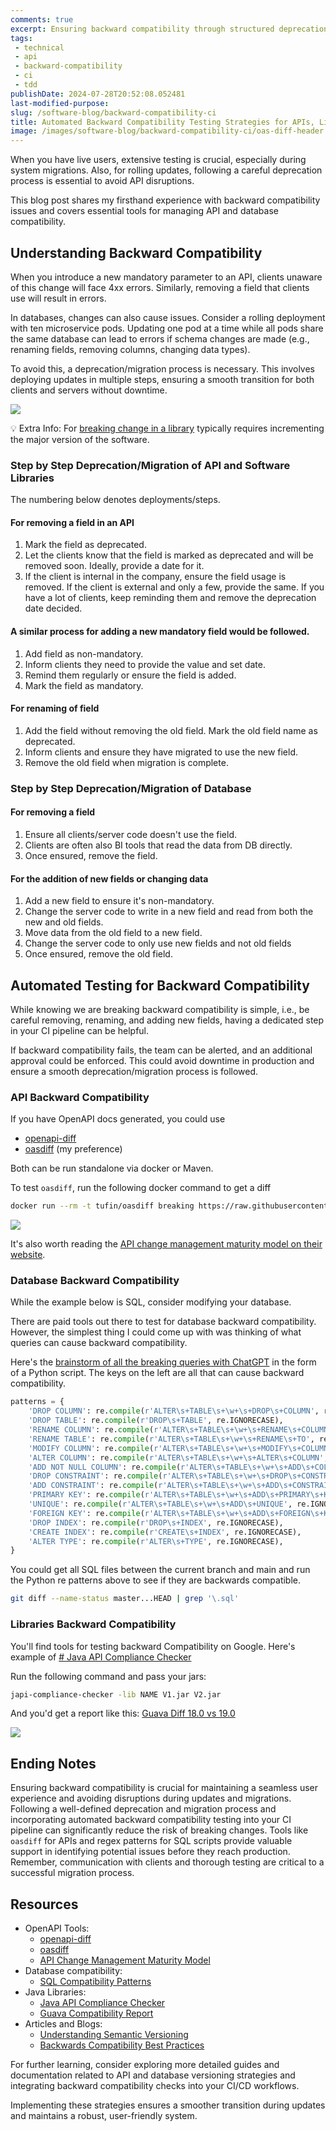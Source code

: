 ```yaml
---
comments: true
excerpt: Ensuring backward compatibility through structured deprecation processes and automated testing minimizes disruptions during system updates and migrations.
tags:
 - technical
 - api
 - backward-compatibility
 - ci
 - tdd
publishDate: 2024-07-28T20:52:08.052481
last-modified-purpose:
slug: /software-blog/backward-compatibility-ci
title: Automated Backward Compatibility Testing Strategies for APIs, Libraries and Databases
image: /images/software-blog/backward-compatibility-ci/oas-diff-header.png
---
```


When you have live users, extensive testing is crucial, especially during system migrations. Also, for rolling updates, following a careful deprecation process is essential to avoid API disruptions.

This blog post shares my firsthand experience with backward compatibility issues and covers essential tools for managing API and database compatibility.

## Understanding Backward Compatibility

When you introduce a new mandatory parameter to an API, clients unaware of this change will face 4xx errors. Similarly, removing a field that clients use will result in errors.

In databases, changes can also cause issues. Consider a rolling deployment with ten microservice pods. Updating one pod at a time while all pods share the same database can lead to errors if schema changes are made (e.g., renaming fields, removing columns, changing data types).

To avoid this, a deprecation/migration process is necessary. This involves deploying updates in multiple steps, ensuring a smooth transition for both clients and servers without downtime.

![](https://dev-to-uploads.s3.amazonaws.com/uploads/articles/u7cjw8py4c629xmexxrt.jpg)

💡 Extra Info: For [breaking change in a library](https://www.linkedin.com/pulse/understanding-semantic-versioning-guide-developers-ajibola-oseni-/) typically requires incrementing the major version of the software.

### Step by Step Deprecation/Migration of API and Software Libraries

The numbering below denotes deployments/steps.

#### For removing a field in an API

 1. Mark the field as deprecated.
 2. Let the clients know that the field is marked as deprecated and will be removed soon. Ideally, provide a date for it.
 3. If the client is internal in the company, ensure the field usage is removed. If the client is external and only a few, provide the same. If you have a lot of clients, keep reminding them and remove the deprecation date decided.

#### A similar process for adding a new mandatory field would be followed.

 1. Add field as non-mandatory.
 2. Inform clients they need to provide the value and set date.
 3. Remind them regularly or ensure the field is added.
 4. Mark the field as mandatory.

#### For renaming of field

 1. Add the field without removing the old field. Mark the old field name as deprecated.
 2. Inform clients and ensure they have migrated to use the new field.
 3. Remove the old field when migration is complete.

### Step by Step Deprecation/Migration of Database

#### For removing a field

 1. Ensure all clients/server code doesn't use the field.
 2. Clients are often also BI tools that read the data from DB directly.
 3. Once ensured, remove the field.

#### For the addition of new fields or changing data

 1. Add a new field to ensure it's non-mandatory.
 2. Change the server code to write in a new field and read from both the new and old fields.
 3. Move data from the old field to a new field.
 4. Change the server code to only use new fields and not old fields
 5. Once ensured, remove the old field.

## Automated Testing for Backward Compatibility

While knowing we are breaking backward compatibility is simple, i.e., be careful removing, renaming, and adding new fields, having a dedicated step in your CI pipeline can be helpful.

If backward compatibility fails, the team can be alerted, and an additional approval could be enforced. This could avoid downtime in production and ensure a smooth deprecation/migration process is followed.

### API Backward Compatibility

If you have OpenAPI docs generated, you could use

- [openapi-diff](https://github.com/OpenAPITools/openapi-diff)
- [oasdiff](https://github.com/Tufin/oasdiff) (my preference)

Both can be run standalone via docker or Maven.

To test `oasdiff`, run the following docker command to get a diff

```bash
docker run --rm -t tufin/oasdiff breaking https://raw.githubusercontent.com/Tufin/oasdiff/main/data/openapi-test1.yaml https://raw.githubusercontent.com/Tufin/oasdiff/main/data/openapi-test5.yaml
```

![](/images/software-blog/backward-compatibility-ci/oas-diff.png)

It's also worth reading the [API change management maturity model on their website](https://www.oasdiff.com/blog/maturity-model).

### Database Backward Compatibility

While the example below is SQL, consider modifying your database.

There are paid tools out there to test for database backward compatibility. However, the simplest thing I could come up with was thinking of what queries can cause backward compatibility.

Here's the [brainstorm of all the breaking queries with ChatGPT](https://chatgpt.com/share/e0ee9e90-7849-4921-8eb3-52d6f3a105b1) in the form of a Python script. The keys on the left are all that can cause backward compatibility.

```python
patterns = {
    'DROP COLUMN': re.compile(r'ALTER\s+TABLE\s+\w+\s+DROP\s+COLUMN', re.IGNORECASE),
    'DROP TABLE': re.compile(r'DROP\s+TABLE', re.IGNORECASE),
    'RENAME COLUMN': re.compile(r'ALTER\s+TABLE\s+\w+\s+RENAME\s+COLUMN', re.IGNORECASE),
    'RENAME TABLE': re.compile(r'ALTER\s+TABLE\s+\w+\s+RENAME\s+TO', re.IGNORECASE),
    'MODIFY COLUMN': re.compile(r'ALTER\s+TABLE\s+\w+\s+MODIFY\s+COLUMN', re.IGNORECASE),
    'ALTER COLUMN': re.compile(r'ALTER\s+TABLE\s+\w+\s+ALTER\s+COLUMN', re.IGNORECASE),
    'ADD NOT NULL COLUMN': re.compile(r'ALTER\s+TABLE\s+\w+\s+ADD\s+COLUMN\s+\w+\s+\w+\s+NOT\s+NULL', re.IGNORECASE),
    'DROP CONSTRAINT': re.compile(r'ALTER\s+TABLE\s+\w+\s+DROP\s+CONSTRAINT', re.IGNORECASE),
    'ADD CONSTRAINT': re.compile(r'ALTER\s+TABLE\s+\w+\s+ADD\s+CONSTRAINT', re.IGNORECASE),
    'PRIMARY KEY': re.compile(r'ALTER\s+TABLE\s+\w+\s+ADD\s+PRIMARY\s+KEY', re.IGNORECASE),
    'UNIQUE': re.compile(r'ALTER\s+TABLE\s+\w+\s+ADD\s+UNIQUE', re.IGNORECASE),
    'FOREIGN KEY': re.compile(r'ALTER\s+TABLE\s+\w+\s+ADD\s+FOREIGN\s+KEY', re.IGNORECASE),
    'DROP INDEX': re.compile(r'DROP\s+INDEX', re.IGNORECASE),
    'CREATE INDEX': re.compile(r'CREATE\s+INDEX', re.IGNORECASE),
    'ALTER TYPE': re.compile(r'ALTER\s+TYPE', re.IGNORECASE),
}
```

You could get all SQL files between the current branch and main and run the Python re patterns above to see if they are backwards compatible.

```bash
git diff --name-status master...HEAD | grep '\.sql'
```

### Libraries Backward Compatibility

You'll find tools for testing backward Compatibility on Google. Here's example of [# Java API Compliance Checker](https://lvc.github.io/japi-compliance-checker/)

Run the following command and pass your jars:

```bash
japi-compliance-checker -lib NAME V1.jar V2.jar
```

And you'd get a report like this: [Guava Diff 18.0 vs 19.0](https://abi-laboratory.pro/?view=compat_report&lang=java&l=guava&v1=18.0&v2=19.0&obj=6b5ea&kind=bin)

![](/images/software-blog/backward-compatibility-ci/guava-diff.png)

## Ending Notes

Ensuring backward compatibility is crucial for maintaining a seamless user experience and avoiding disruptions during updates and migrations. Following a well-defined deprecation and migration process and incorporating automated backward compatibility testing into your CI pipeline can significantly reduce the risk of breaking changes. Tools like `oasdiff` for APIs and regex patterns for SQL scripts provide valuable support in identifying potential issues before they reach production. Remember, communication with clients and thorough testing are critical to a successful migration process.

## Resources

- OpenAPI Tools:
  - [openapi-diff](https://github.com/OpenAPITools/openapi-diff)
  - [oasdiff](https://github.com/Tufin/oasdiff)
  - [API Change Management Maturity Model](https://www.oasdiff.com/blog/maturity-model)
- Database compatibility:
  - [SQL Compatibility Patterns](https://chatgpt.com/share/e0ee9e90-7849-4921-8eb3-52d6f3a105b1)
- Java Libraries:
  - [Java API Compliance Checker](https://lvc.github.io/japi-compliance-checker/)
  - [Guava Compatibility Report](https://abi-laboratory.pro/?view=compat_report&lang=java&l=guava&v1=18.0&v2=19.0&obj=6b5ea&kind=bin)
- Articles and Blogs:
  - [Understanding Semantic Versioning](https://www.linkedin.com/pulse/understanding-semantic-versioning-guide-developers-ajibola-oseni-/)
  - [Backwards Compatibility Best Practices](https://example.com/backwards-compatibility-best-practices)

For further learning, consider exploring more detailed guides and documentation related to API and database versioning strategies and integrating backward compatibility checks into your CI/CD workflows.

Implementing these strategies ensures a smoother transition during updates and maintains a robust, user-friendly system.
